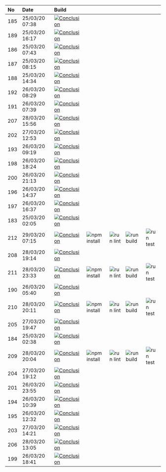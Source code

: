 | No  | Date           | Build                                                                                                                                                                   |                                                                      |                                                                |                                                                  |                                                                |
| :-- | :------------- | :---------------------------------------------------------------------------------------------------------------------------------------------------------------------- | :------------------------------------------------------------------- | :------------------------------------------------------------- | :--------------------------------------------------------------- | :------------------------------------------------------------- |
| 185 | 25/03/20 07:38 | [![Conclusion](https://img.shields.io/badge/build-pass-brightgreen)](https://github.com/e2e-boilerplate/puppeteer-typescript-ts-jest-jest-expect/actions/runs/62951442) |                                                                      |                                                                |                                                                  |                                                                |
| 189 | 25/03/20 16:17 | [![Conclusion](https://img.shields.io/badge/build-pass-brightgreen)](https://github.com/e2e-boilerplate/puppeteer-typescript-ts-jest-jest-expect/actions/runs/63285447) |                                                                      |                                                                |                                                                  |                                                                |
| 186 | 25/03/20 07:43 | [![Conclusion](https://img.shields.io/badge/build-pass-brightgreen)](https://github.com/e2e-boilerplate/puppeteer-typescript-ts-jest-jest-expect/actions/runs/62952880) |                                                                      |                                                                |                                                                  |                                                                |
| 187 | 25/03/20 08:15 | [![Conclusion](https://img.shields.io/badge/build-pass-brightgreen)](https://github.com/e2e-boilerplate/puppeteer-typescript-ts-jest-jest-expect/actions/runs/62974192) |                                                                      |                                                                |                                                                  |                                                                |
| 188 | 25/03/20 14:34 | [![Conclusion](https://img.shields.io/badge/build-pass-brightgreen)](https://github.com/e2e-boilerplate/puppeteer-typescript-ts-jest-jest-expect/actions/runs/63221412) |                                                                      |                                                                |                                                                  |                                                                |
| 192 | 26/03/20 08:29 | [![Conclusion](https://img.shields.io/badge/build-pass-brightgreen)](https://github.com/e2e-boilerplate/puppeteer-typescript-ts-jest-jest-expect/actions/runs/63778229) |                                                                      |                                                                |                                                                  |                                                                |
| 191 | 26/03/20 07:39 | [![Conclusion](https://img.shields.io/badge/build-pass-brightgreen)](https://github.com/e2e-boilerplate/puppeteer-typescript-ts-jest-jest-expect/actions/runs/63746686) |                                                                      |                                                                |                                                                  |                                                                |
| 207 | 28/03/20 15:56 | [![Conclusion](https://img.shields.io/badge/build-pass-brightgreen)](https://github.com/e2e-boilerplate/puppeteer-typescript-ts-jest-jest-expect/actions/runs/65439900) |                                                                      |                                                                |                                                                  |                                                                |
| 202 | 27/03/20 12:53 | [![Conclusion](https://img.shields.io/badge/build-pass-brightgreen)](https://github.com/e2e-boilerplate/puppeteer-typescript-ts-jest-jest-expect/actions/runs/64759338) |                                                                      |                                                                |                                                                  |                                                                |
| 193 | 26/03/20 09:19 | [![Conclusion](https://img.shields.io/badge/build-pass-brightgreen)](https://github.com/e2e-boilerplate/puppeteer-typescript-ts-jest-jest-expect/actions/runs/63810077) |                                                                      |                                                                |                                                                  |                                                                |
| 198 | 26/03/20 18:24 | [![Conclusion](https://img.shields.io/badge/build-pass-brightgreen)](https://github.com/e2e-boilerplate/puppeteer-typescript-ts-jest-jest-expect/actions/runs/64164840) |                                                                      |                                                                |                                                                  |                                                                |
| 200 | 26/03/20 21:13 | [![Conclusion](https://img.shields.io/badge/build-pass-brightgreen)](https://github.com/e2e-boilerplate/puppeteer-typescript-ts-jest-jest-expect/actions/runs/64253497) |                                                                      |                                                                |                                                                  |                                                                |
| 196 | 26/03/20 14:37 | [![Conclusion](https://img.shields.io/badge/build-pass-brightgreen)](https://github.com/e2e-boilerplate/puppeteer-typescript-ts-jest-jest-expect/actions/runs/64026250) |                                                                      |                                                                |                                                                  |                                                                |
| 197 | 26/03/20 16:37 | [![Conclusion](https://img.shields.io/badge/build-pass-brightgreen)](https://github.com/e2e-boilerplate/puppeteer-typescript-ts-jest-jest-expect/actions/runs/64099889) |                                                                      |                                                                |                                                                  |                                                                |
| 183 | 25/03/20 02:05 | [![Conclusion](https://img.shields.io/badge/build-pass-brightgreen)](https://github.com/e2e-boilerplate/puppeteer-typescript-ts-jest-jest-expect/actions/runs/62775671) |                                                                      |                                                                |                                                                  |                                                                |
| 212 | 29/03/20 07:15 | [![Conclusion](https://img.shields.io/badge/build-pass-brightgreen)](https://github.com/e2e-boilerplate/puppeteer-typescript-ts-jest-jest-expect/actions/runs/65783462) | ![npm install](https://img.shields.io/badge/npm-install-brightgreen) | ![run lint](https://img.shields.io/badge/run-lint-brightgreen) | ![run build](https://img.shields.io/badge/run-build-brightgreen) | ![run test](https://img.shields.io/badge/run-test-brightgreen) |
| 208 | 28/03/20 19:14 | [![Conclusion](https://img.shields.io/badge/build-pass-brightgreen)](https://github.com/e2e-boilerplate/puppeteer-typescript-ts-jest-jest-expect/actions/runs/65521252) |                                                                      |                                                                |                                                                  |                                                                |
| 211 | 28/03/20 23:33 | [![Conclusion](https://img.shields.io/badge/build-pass-brightgreen)](https://github.com/e2e-boilerplate/puppeteer-typescript-ts-jest-jest-expect/actions/runs/65617992) | ![npm install](https://img.shields.io/badge/npm-install-brightgreen) | ![run lint](https://img.shields.io/badge/run-lint-brightgreen) | ![run build](https://img.shields.io/badge/run-build-brightgreen) | ![run test](https://img.shields.io/badge/run-test-brightgreen) |
| 190 | 26/03/20 05:40 | [![Conclusion](https://img.shields.io/badge/build-pass-brightgreen)](https://github.com/e2e-boilerplate/puppeteer-typescript-ts-jest-jest-expect/actions/runs/63673572) |                                                                      |                                                                |                                                                  |                                                                |
| 210 | 28/03/20 20:11 | [![Conclusion](https://img.shields.io/badge/build-pass-brightgreen)](https://github.com/e2e-boilerplate/puppeteer-typescript-ts-jest-jest-expect/actions/runs/65545035) | ![npm install](https://img.shields.io/badge/npm-install-brightgreen) | ![run lint](https://img.shields.io/badge/run-lint-brightgreen) | ![run build](https://img.shields.io/badge/run-build-brightgreen) | ![run test](https://img.shields.io/badge/run-test-brightgreen) |
| 205 | 27/03/20 19:47 | [![Conclusion](https://img.shields.io/badge/build-pass-brightgreen)](https://github.com/e2e-boilerplate/puppeteer-typescript-ts-jest-jest-expect/actions/runs/64985275) |                                                                      |                                                                |                                                                  |                                                                |
| 184 | 25/03/20 02:38 | [![Conclusion](https://img.shields.io/badge/build-pass-brightgreen)](https://github.com/e2e-boilerplate/puppeteer-typescript-ts-jest-jest-expect/actions/runs/62788335) |                                                                      |                                                                |                                                                  |                                                                |
| 209 | 28/03/20 20:04 | [![Conclusion](https://img.shields.io/badge/build-pass-brightgreen)](https://github.com/e2e-boilerplate/puppeteer-typescript-ts-jest-jest-expect/actions/runs/65533124) | ![npm install](https://img.shields.io/badge/npm-install-brightgreen) | ![run lint](https://img.shields.io/badge/run-lint-brightgreen) | ![run build](https://img.shields.io/badge/run-build-brightgreen) | ![run test](https://img.shields.io/badge/run-test-brightgreen) |
| 204 | 27/03/20 19:12 | [![Conclusion](https://img.shields.io/badge/build-pass-brightgreen)](https://github.com/e2e-boilerplate/puppeteer-typescript-ts-jest-jest-expect/actions/runs/64974186) |                                                                      |                                                                |                                                                  |                                                                |
| 201 | 26/03/20 23:55 | [![Conclusion](https://img.shields.io/badge/build-pass-brightgreen)](https://github.com/e2e-boilerplate/puppeteer-typescript-ts-jest-jest-expect/actions/runs/64316409) |                                                                      |                                                                |                                                                  |                                                                |
| 194 | 26/03/20 10:39 | [![Conclusion](https://img.shields.io/badge/build-pass-brightgreen)](https://github.com/e2e-boilerplate/puppeteer-typescript-ts-jest-jest-expect/actions/runs/63861803) |                                                                      |                                                                |                                                                  |                                                                |
| 195 | 26/03/20 12:32 | [![Conclusion](https://img.shields.io/badge/build-pass-brightgreen)](https://github.com/e2e-boilerplate/puppeteer-typescript-ts-jest-jest-expect/actions/runs/63942761) |                                                                      |                                                                |                                                                  |                                                                |
| 203 | 27/03/20 14:21 | [![Conclusion](https://img.shields.io/badge/build-pass-brightgreen)](https://github.com/e2e-boilerplate/puppeteer-typescript-ts-jest-jest-expect/actions/runs/64818199) |                                                                      |                                                                |                                                                  |                                                                |
| 206 | 28/03/20 13:05 | [![Conclusion](https://img.shields.io/badge/build-pass-brightgreen)](https://github.com/e2e-boilerplate/puppeteer-typescript-ts-jest-jest-expect/actions/runs/65373969) |                                                                      |                                                                |                                                                  |                                                                |
| 199 | 26/03/20 18:41 | [![Conclusion](https://img.shields.io/badge/build-pass-brightgreen)](https://github.com/e2e-boilerplate/puppeteer-typescript-ts-jest-jest-expect/actions/runs/64170913) |                                                                      |                                                                |                                                                  |                                                                |